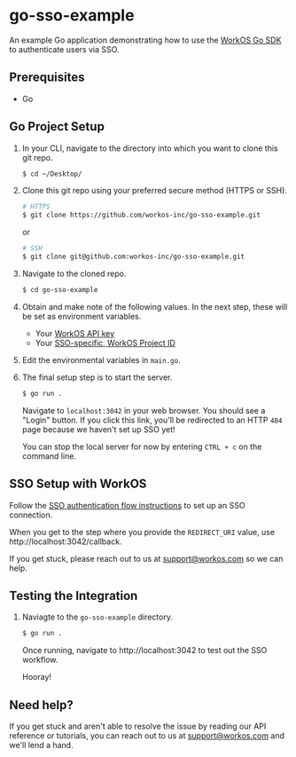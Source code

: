 # go-sso-example
An example Go application demonstrating how to use the [WorkOS Go SDK](https://github.com/workos-inc/workos-go) to authenticate users via SSO.

## Prerequisites
- Go

## Go Project Setup

1. In your CLI, navigate to the directory into which you want to clone this git repo.
   ```bash
   $ cd ~/Desktop/
   ```

2. Clone this git repo using your preferred secure method (HTTPS or SSH).
   ```bash
   # HTTPS
   $ git clone https://github.com/workos-inc/go-sso-example.git
   ```

   or

   ```bash
   # SSH
   $ git clone git@github.com:workos-inc/go-sso-example.git
   ```

3. Navigate to the cloned repo.
   ```bash
   $ cd go-sso-example
   ```

4. Obtain and make note of the following values. In the next step, these will be set as environment variables.
   - Your [WorkOS API key](https://dashboard.workos.com/api-keys)
   - Your [SSO-specific, WorkOS Project ID](https://dashboard.workos.com/configuration)


5. Edit the environmental variables in `main.go`.

6. The final setup step is to start the server.
   ```bash
   $ go run .
   ```

   Navigate to `localhost:3042` in your web browser. You should see a "Login" button. If you click this link, you'll be redirected to an HTTP `404` page because we haven't set up SSO yet!

   You can stop the local server for now by entering `CTRL + c` on the command line.


## SSO Setup with WorkOS

Follow the [SSO authentication flow instructions](https://workos.com/docs/sso/guide/introduction) to set up an SSO connection.

When you get to the step where you provide the `REDIRECT_URI` value, use http://localhost:3042/callback.

If you get stuck, please reach out to us at support@workos.com so we can help.

## Testing the Integration

1. Naviagte to the `go-sso-example` directory. 

   ```bash
   $ go run .
   ```

   Once running, navigate to http://localhost:3042 to test out the SSO workflow.

   Hooray!

## Need help?

If you get stuck and aren't able to resolve the issue by reading our API reference or tutorials, you can reach out to us at support@workos.com and we'll lend a hand.
